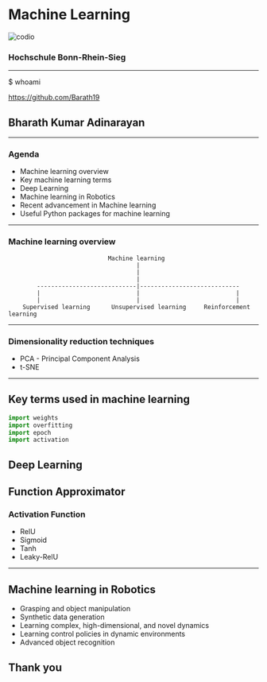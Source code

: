 # Machine Learning

![codio](codio.yml)

### Hochschule Bonn-Rhein-Sieg

---


$ whoami

https://github.com/Barath19

Bharath Kumar Adinarayan
---

---
<!-- fg=white bg=black -->

### Agenda

- Machine learning overview
- Key machine learning terms
- Deep Learning
- Machine learning in Robotics
- Recent advancement in Machine learning
- Useful Python packages for machine learning
---

<!-- fg=white bg=black -->

### Machine learning overview


                                Machine learning
                                        |              
                                        |               
                                        |               
            ----------------------------|----------------------------          
            |                           |                           | 
            |                           |                           | 
        Supervised learning      Unsupervised learning     Reinforcement learning

---

### Dimensionality reduction techniques

- PCA - Principal Component Analysis 
- t-SNE
---


## Key terms used in machine learning

```python
import weights
import overfitting
import epoch
import activation

```
## Deep Learning
 **Function Approximator**
---
### Activation Function

- RelU
- Sigmoid
- Tanh
- Leaky-RelU

---

## Machine learning in Robotics
- Grasping and object manipulation
- Synthetic data generation
- Learning complex, high-dimensional, and novel dynamics
- Learning control policies in dynamic environments
- Advanced object recognition



<!-- effect=stars -->
## Thank you
